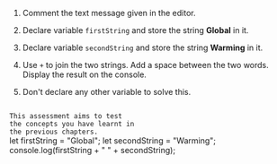 1. Comment the text message
given in the editor.

2. Declare variable `firstString`
and
store the string **Global** in it.

3. Declare variable `secondString`
and
store the string **Warming** in it.

4. Use `+` to join the two strings. Add
a space between the two words. Display the result
on the console.

5. Don't declare any other variable to solve this.

<Editor lang="javascript" type="exercise">
<code>
This assessment aims to test
the concepts you have learnt in
the previous chapters.
</code>

<solution>
let firstString = "Global";
let secondString = "Warming";
console.log(firstString + " " + secondString);
</solution>
</Editor>